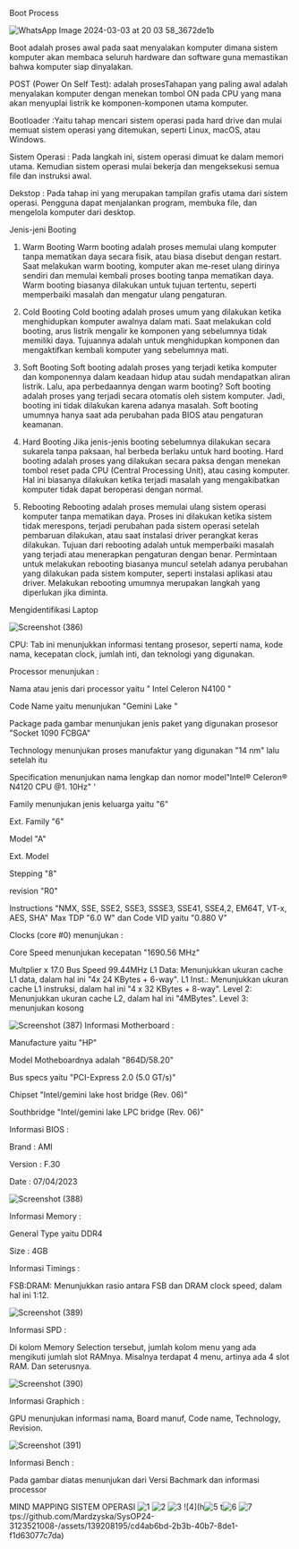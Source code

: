 Boot Process

![WhatsApp Image 2024-03-03 at 20 03 58_3672de1b](https://github.com/Mardzyska/SysOP24-3123521008-/assets/139208195/cb99f3f8-8c08-4436-8ba9-61a6d4ad312e)


Boot adalah proses awal pada saat menyalakan komputer dimana sistem komputer akan membaca seluruh hardware dan software guna memastikan bahwa komputer siap dinyalakan.

POST (Power On Self Test): adalah prosesTahapan yang paling awal adalah menyalakan komputer dengan menekan tombol ON pada CPU yang mana akan menyuplai listrik ke komponen-komponen utama komputer.

Bootloader :Yaitu tahap mencari sistem operasi pada hard drive dan mulai memuat sistem operasi yang ditemukan, seperti Linux, macOS, atau Windows.

Sistem Operasi : Pada langkah ini, sistem operasi dimuat ke dalam memori utama. Kemudian sistem operasi mulai bekerja dan mengeksekusi semua file dan instruksi awal.

Dekstop : Pada tahap ini yang merupakan tampilan grafis utama dari sistem operasi. Pengguna dapat menjalankan program, membuka file, dan mengelola komputer dari desktop.

Jenis-jeni Booting 

1. Warm Booting
Warm booting adalah proses memulai ulang komputer tanpa mematikan daya secara fisik, atau biasa disebut dengan restart. 
Saat melakukan warm booting, komputer akan me-reset ulang dirinya sendiri dan memulai kembali proses booting tanpa mematikan daya. 
Warm booting biasanya dilakukan untuk tujuan tertentu, seperti memperbaiki masalah dan mengatur ulang pengaturan.

2. Cold Booting
Cold booting adalah proses umum yang dilakukan ketika menghidupkan komputer awalnya dalam mati. 
Saat melakukan cold booting, arus listrik mengalir ke komponen yang sebelumnya tidak memiliki daya. 
Tujuannya adalah untuk menghidupkan komponen dan mengaktifkan kembali komputer yang sebelumnya mati.

3. Soft Booting
Soft booting adalah proses yang terjadi ketika komputer dan komponennya dalam keadaan hidup atau sudah mendapatkan aliran listrik. Lalu, apa perbedaannya dengan warm booting?
Soft booting adalah proses yang terjadi secara otomatis oleh sistem komputer. Jadi, booting ini tidak dilakukan karena adanya masalah. 
Soft booting umumnya hanya saat ada perubahan pada BIOS atau pengaturan keamanan. 

4. Hard Booting
Jika jenis-jenis booting sebelumnya dilakukan secara sukarela tanpa paksaan, hal berbeda berlaku untuk hard booting. 
Hard booting adalah proses yang dilakukan secara paksa dengan menekan tombol reset pada CPU (Central Processing Unit), atau casing komputer. 
Hal ini biasanya dilakukan ketika terjadi masalah yang mengakibatkan komputer tidak dapat beroperasi dengan normal.

5. Rebooting
Rebooting adalah proses memulai ulang sistem operasi komputer tanpa mematikan daya. Proses ini dilakukan ketika sistem tidak merespons, terjadi perubahan pada sistem operasi setelah pembaruan dilakukan, atau saat instalasi driver perangkat keras dilakukan. 
Tujuan dari rebooting adalah untuk memperbaiki masalah yang terjadi atau menerapkan pengaturan dengan benar. 
Permintaan untuk melakukan rebooting biasanya muncul setelah adanya perubahan yang dilakukan pada sistem komputer, seperti instalasi aplikasi atau driver. 
Melakukan rebooting umumnya merupakan langkah yang diperlukan jika diminta.


Mengidentifikasi Laptop


![Screenshot (386)](https://github.com/Mardzyska/SysOP24-3123521008-/assets/139208195/47160b2c-583b-4766-970c-6db95ab8748f)

CPU: Tab ini menunjukkan informasi tentang prosesor, seperti nama, kode nama, kecepatan clock, jumlah inti, dan teknologi yang digunakan.

Processor menunjukan :

Nama atau jenis dari processor yaitu " Intel Celeron N4100 "

Code Name yaitu menunjukan "Gemini Lake " 

Package pada gambar menunjukan jenis paket yang digunakan prosesor "Socket 1090 FCBGA" 

Technology menunjukan proses manufaktur yang digunakan "14 nm" lalu setelah itu

Specification menunjukan nama lengkap dan nomor model"Intel® Celeron® N4120 CPU @1. 10Hz" '

Family menunjukan jenis keluarga yaitu "6"

Ext. Family "6" 

Model "A"

Ext. Model 

Stepping "8"

revision "R0"

Instructions "NMX, SSE, SSE2, SSE3, SSSE3, SSE41, SSE4,2, EM64T, VT-x, AES, SHA"
Max TDP "6.0 W" dan Code VID yaitu "0.880 V"

Clocks (core #0) menunjukan :

Core Speed menunjukan kecepatan "1690.56 MHz"

Multplier x 17.0
Bus Speed 99.44MHz
L1 Data: Menunjukkan ukuran cache L1 data, dalam hal ini "4x 24 KBytes + 6-way".
L1 Inst.: Menunjukkan ukuran cache L1 instruksi, dalam hal ini "4 x 32 KBytes + 8-way".
Level 2: Menunjukkan ukuran cache L2, dalam hal ini "4MBytes".
Level 3: menunjukan kosong


![Screenshot (387)](https://github.com/Mardzyska/SysOP24-3123521008-/assets/139208195/29753310-c90d-471c-ae85-39e5bfbd06d2)
Informasi Motherboard :

Manufacture yaitu "HP"

Model Motheboardnya adalah "864D/58.20"

Bus specs yaitu "PCI-Express 2.0 (5.0 GT/s)"

Chipset "Intel/gemini lake host bridge (Rev. 06)"

Southbridge "Intel/gemini lake LPC bridge (Rev. 06)"

Informasi BIOS :

Brand : AMI

Version : F.30

Date : 07/04/2023


![Screenshot (388)](https://github.com/Mardzyska/SysOP24-3123521008-/assets/139208195/4b2d1286-1621-475e-a4bc-318d9e7013d0)

Informasi Memory :

General Type yaitu DDR4

Size : 4GB

Informasi Timings :

FSB:DRAM: Menunjukkan rasio antara FSB dan DRAM clock speed, dalam hal ini 1:12.

![Screenshot (389)](https://github.com/Mardzyska/SysOP24-3123521008-/assets/139208195/fda9f503-5f94-4895-8537-b67d123ad2cb)

Informasi SPD :

Di kolom Memory Selection tersebut, jumlah kolom menu yang ada mengikuti jumlah slot RAMnya. Misalnya terdapat 4 menu, artinya ada 4 slot RAM. Dan seterusnya.

![Screenshot (390)](https://github.com/Mardzyska/SysOP24-3123521008-/assets/139208195/148df31e-78a9-4624-b5cc-c1ee07f6bd69)

Informasi Graphich :

GPU menunjukan informasi nama, Board manuf, Code name, Technology, Revision.

![Screenshot (391)](https://github.com/Mardzyska/SysOP24-3123521008-/assets/139208195/30fd342e-4c81-4d8f-bd9e-ace3187a9e49)

Informasi Bench :

Pada gambar diatas menunjukan dari Versi Bachmark dan informasi processor




MIND MAPPING SISTEM OPERASI
![1](https://github.com/Mardzyska/SysOP24-3123521008-/assets/139208195/29761742-cee3-4c5e-a745-01215f534f9b)
![2](https://github.com/Mardzyska/SysOP24-3123521008-/assets/139208195/12f8f2ac-794c-48f8-83c4-b9e6f2cf2af0)
![3](https://github.com/Mardzyska/SysOP24-3123521008-/assets/139208195/cf65ae70-aa05-47a1-81ad-6787000de1ca)
![4](h![5](https://github.com/Mardzyska/SysOP24-3123521008-/assets/139208195/5236bf34-f21a-469b-8e83-63d3d669f7b2)
t![6](https://github.com/Mardzyska/SysOP24-3123521008-/assets/139208195/7b1305bc-92a8-4cc0-98c0-61ae0655ede4)
![7](https://github.com/Mardzyska/SysOP24-3123521008-/assets/139208195/09fd8098-1eed-45da-987c-2af3566a6ddb)
tps://github.com/Mardzyska/SysOP24-3123521008-/assets/139208195/cd4ab6bd-2b3b-40b7-8de1-f1d63077c7da)
